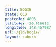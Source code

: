 ```yaml
---
title: BOGIE
state: QLD
postcode: 4805
latitude: -20.016612
longitude: 148.457987
url: /qld/bogie/
layout: suburb
---
```

